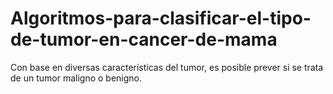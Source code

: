 # Algoritmos-para-clasificar-el-tipo-de-tumor-en-cancer-de-mama
Con base en diversas características del tumor, es posible prever si se trata de un tumor maligno o benigno.
